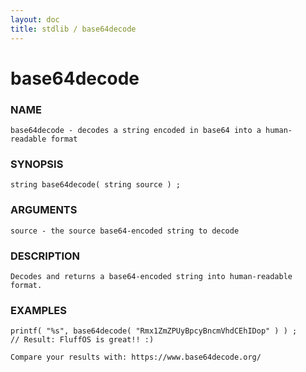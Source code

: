 ```yaml
---
layout: doc
title: stdlib / base64decode
---
```

# base64decode

### NAME

    base64decode - decodes a string encoded in base64 into a human-readable format

### SYNOPSIS

    string base64decode( string source ) ;

### ARGUMENTS

    source - the source base64-encoded string to decode

### DESCRIPTION

    Decodes and returns a base64-encoded string into human-readable format.

### EXAMPLES

    printf( "%s", base64decode( "Rmx1ZmZPUyBpcyBncmVhdCEhIDop" ) ) ;
    // Result: FluffOS is great!! :)

    Compare your results with: https://www.base64decode.org/
